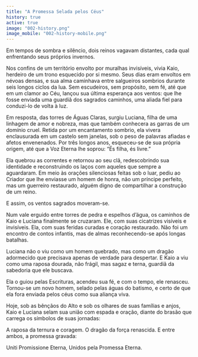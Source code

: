 ```yaml
---
title: "A Promessa Selada pelos Céus"
history: true
active: true
image: "002-history.png"
image_mobile: "002-history-mobile.png"
---
```


Em tempos de sombra e silêncio, dois reinos vagavam distantes, cada qual enfrentando seus próprios invernos.

Nos confins de um território envolto por muralhas invisíveis, vivia Kaio, herdeiro de um trono esquecido por si mesmo. Seus dias eram envoltos em névoas densas, e sua alma caminhava entre salgueiros sombrios durante seis longos ciclos da lua. Sem escudeiros, sem propósito, sem fé, até que em um clamor ao Céu, lançou sua última esperança aos ventos: que lhe fosse enviada uma guardiã dos sagrados caminhos, uma aliada fiel para conduzi-lo de volta à luz.

Em resposta, das torres de Águas Claras, surgiu Luciana, filha de uma linhagem de amor e nobreza, mas que também conhecera as garras de um domínio cruel. Retida por um encantamento sombrio, ela vivera enclausurada em um castelo sem janelas, sob o peso de palavras afiadas e afetos envenenados. Por três longos anos, esqueceu-se de sua própria origem, até que a Voz Eterna lhe soprou: “És filha, és livre.”

Ela quebrou as correntes e retornou ao seu clã, redescobrindo sua identidade e reconstruindo os laços com aqueles que sempre a aguardaram. Em meio às orações silenciosas feitas sob o luar, pediu ao Criador que lhe enviasse um homem de honra, não um príncipe perfeito, mas um guerreiro restaurado, alguém digno de compartilhar a construção de um reino.

E assim, os ventos sagrados moveram-se.

Num vale erguido entre torres de pedra e espelhos d’água, os caminhos de Kaio e Luciana finalmente se cruzaram. Ele, com suas cicatrizes visíveis e invisíveis. Ela, com suas feridas curadas e coração restaurado. Não foi um encontro de contos infantis, mas de almas reconhecendo-se após longas batalhas.

Luciana não o viu como um homem quebrado, mas como um dragão adormecido que precisava apenas de verdade para despertar. E Kaio a viu como uma raposa dourada, não frágil, mas sagaz e terna, guardiã da sabedoria que ele buscava.

Ela o guiou pelas Escrituras, acendeu sua fé, e com o tempo, ele renasceu. Tornou-se um novo homem, selado pelas águas do batismo, e certo de que ela fora enviada pelos céus como sua aliança viva.

Hoje, sob as bênçãos do Alto e sob os olhares de suas famílias e anjos, Kaio e Luciana selam sua união com espada e oração, diante do brasão que carrega os símbolos de suas jornadas:

 A raposa da ternura e coragem.
O dragão da força renascida.
E entre ambos, a promessa gravada:

Uniti Promissione Eterna, Unidos pela Promessa Eterna.